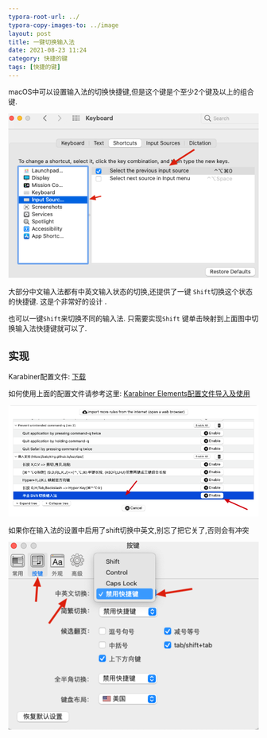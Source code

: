 ```yaml
---
typora-root-url: ../
typora-copy-images-to: ../image
layout: post
title: 一键切换输入法
date: 2021-08-23 11:24
category: 快捷的键
tags: [快捷的键]
---
```




macOS中可以设置输入法的切换快捷键,但是这个键是个至少2个键及以上的组合键. 

![image-20210823112700801](/image/image-20210823112700801.png)

大部分中文输入法都有中英文输入状态的切换,还提供了一键 `Shift`切换这个状态的快捷键.  这是个非常好的设计 .

也可以一键`Shift`来切换不同的输入法. 只需要实现`Shift` 键单击映射到上面图中切换输入法快捷键就可以了.



## 实现

Karabiner配置文件: [下载](https://babyking.github.io/lazytips/karabiner/lrzz.json)

如何使用上面的配置文件请参考这里: [Karabiner Elements配置文件导入及使用](https://babyking.github.io/%E5%BF%AB%E6%8D%B7%E7%9A%84%E9%94%AE/2021/05/12/karabiner-pei-zhi-wen-jian-dao-ru-ji-shi-yong.html)

![image-20210823113855408](/image/image-20210823113855408.png)

如果你在输入法的设置中启用了shift切换中英文,别忘了把它关了,否则会有冲突

![image-20210823114125759](/image/image-20210823114125759.png)
